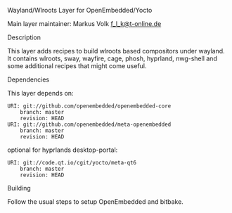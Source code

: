 Wayland/Wlroots Layer for OpenEmbedded/Yocto

Main layer maintainer: Markus Volk <f_l_k@t-online.de>

Description

This layer adds recipes to build wlroots based compositors under wayland.
It contains wlroots, sway, wayfire, cage, phosh, hyprland, nwg-shell and some additional recipes that might come useful.

Dependencies

This layer depends on:

    URI: git://github.com/openembedded/openembedded-core
        branch: master
        revision: HEAD
    URI: git://github.com/openembedded/meta-openembedded
        branch: master
        revision: HEAD

optional for hyprlands desktop-portal:

    URI: git://code.qt.io/cgit/yocto/meta-qt6
        branch: master
        revision: HEAD

Building

Follow the usual steps to setup OpenEmbedded and bitbake.

